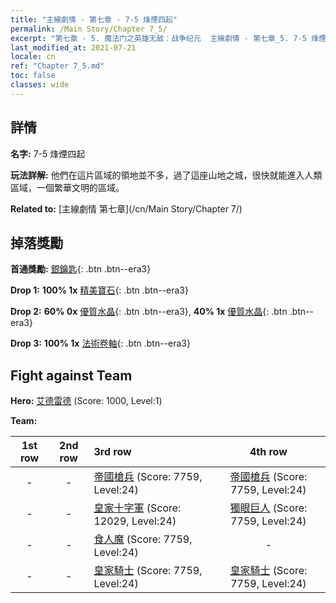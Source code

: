 ```yaml
---
title: "主線劇情 - 第七章 - 7-5 烽煙四起"
permalink: /Main Story/Chapter 7_5/
excerpt: "第七章 - 5. 魔法门之英雄无敌：战争纪元  主線劇情 - 第七章_5. 7-5 烽煙四起"
last_modified_at: 2021-07-21
locale: cn
ref: "Chapter 7_5.md"
toc: false
classes: wide
---
```


## 詳情

 **名字:** 7-5 烽煙四起

 **玩法詳解:** 他們在這片區域的領地並不多，過了這座山地之城，很快就能進入人類區域，一個繁華文明的區域。

 **Related to:** [主線劇情 第七章](/cn/Main Story/Chapter 7/)

## 掉落獎勵

 **首通獎勵:** [銀鑰匙](/cn/Items/con_693/){: .btn .btn--era3}

 **Drop 1:** **100% 1x** [精美寶石](/cn/Items/mat_23/){: .btn .btn--era3}

 **Drop 2:** **60% 0x** [優質水晶](/cn/Items/mat_17/){: .btn .btn--era3}, **40% 1x** [優質水晶](/cn/Items/mat_17/){: .btn .btn--era3}

 **Drop 3:** **100% 1x** [法術卷軸](/cn/Items/con_694/){: .btn .btn--era3}


## Fight against Team
 **Hero:** [艾德雷德](/cn/heroes/Adelaide/) (Score: 1000, Level:1)

 **Team:**


  | 1st row | 2nd row | 3rd row | 4th row |
  |:----:|:----:|:----|:----:|
  | - | - | [帝國槍兵](/cn/units/Pikeman/) (Score: 7759, Level:24)  | [帝國槍兵](/cn/units/Pikeman/) (Score: 7759, Level:24)  |
  | - | - | [皇家十字軍](/cn/units/Swordsman/) (Score: 12029, Level:24)  | [獨眼巨人](/cn/units/Cyclops/) (Score: 7759, Level:24)  |
  | - | - | [食人魔](/cn/units/Ogre/) (Score: 7759, Level:24)  | - |
  | - | - | [皇家騎士](/cn/units/Cavalier/) (Score: 7759, Level:24)  | [皇家騎士](/cn/units/Cavalier/) (Score: 7759, Level:24)  |


